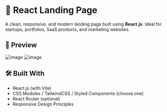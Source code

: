 # 🚀 React Landing Page

A clean, responsive, and modern landing page built using **React.js**. Ideal for startups, portfolios, SaaS products, and marketing websites.

## 📸 Preview
![image](https://github.com/user-attachments/assets/6f854d14-016f-4a0c-8d93-8ec7cae4ed54)
![image](https://github.com/user-attachments/assets/5d0ca6e2-4196-4aa2-b2f8-f5ed06687ba4)






## 🛠️ Built With

- React.js (with Vite)
- CSS Modules / TailwindCSS / Styled Components (choose one)
- React Router (optional)
- Responsive Design Principles



